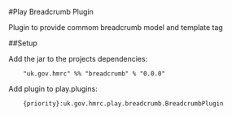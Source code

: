#Play Breadcrumb Plugin

Plugin to provide commom breadcrumb model and template tag


##Setup

Add the jar to the projects dependencies:

```
    "uk.gov.hmrc" %% "breadcrumb" % "0.0.0"
```

Add plugin to play.plugins:

```
    {priority}:uk.gov.hmrc.play.breadcrumb.BreadcrumbPlugin
```
